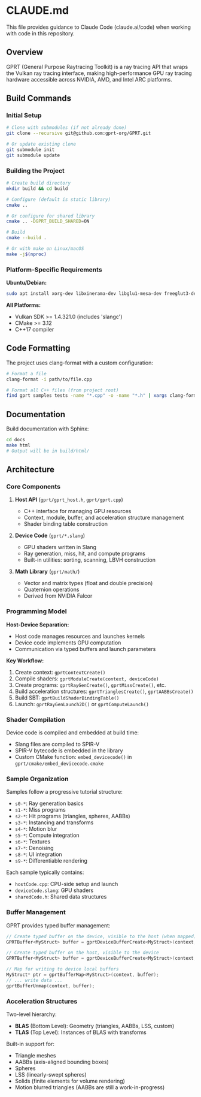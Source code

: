 # CLAUDE.md

This file provides guidance to Claude Code (claude.ai/code) when working with code in this repository.

## Overview

GPRT (General Purpose Raytracing Toolkit) is a ray tracing API that wraps the Vulkan ray tracing interface, making high-performance GPU ray tracing hardware accessible across NVIDIA, AMD, and Intel ARC platforms.

## Build Commands

### Initial Setup
```bash
# Clone with submodules (if not already done)
git clone --recursive git@github.com:gprt-org/GPRT.git

# Or update existing clone
git submodule init
git submodule update
```

### Building the Project
```bash
# Create build directory
mkdir build && cd build

# Configure (default is static library)
cmake ..

# Or configure for shared library
cmake .. -DGPRT_BUILD_SHARED=ON

# Build
cmake --build .

# Or with make on Linux/macOS
make -j$(nproc)
```

### Platform-Specific Requirements

**Ubuntu/Debian:**
```bash
sudo apt install xorg-dev libxinerama-dev libglu1-mesa-dev freeglut3-dev mesa-common-dev libglfw3
```

**All Platforms:**
- Vulkan SDK >= 1.4.321.0 (includes 'slangc')
- CMake >= 3.12
- C++17 compiler

## Code Formatting

The project uses clang-format with a custom configuration:
```bash
# Format a file
clang-format -i path/to/file.cpp

# Format all C++ files (from project root)
find gprt samples tests -name "*.cpp" -o -name "*.h" | xargs clang-format -i
```

## Documentation

Build documentation with Sphinx:
```bash
cd docs
make html
# Output will be in build/html/
```

## Architecture

### Core Components

1. **Host API** (`gprt/gprt_host.h`, `gprt/gprt.cpp`)
   - C++ interface for managing GPU resources
   - Context, module, buffer, and acceleration structure management
   - Shader binding table construction

2. **Device Code** (`gprt/*.slang`)
   - GPU shaders written in Slang
   - Ray generation, miss, hit, and compute programs
   - Built-in utilities: sorting, scanning, LBVH construction

3. **Math Library** (`gprt/math/`)
   - Vector and matrix types (float and double precision)
   - Quaternion operations
   - Derived from NVIDIA Falcor

### Programming Model

**Host-Device Separation:**
- Host code manages resources and launches kernels
- Device code implements GPU computation
- Communication via typed buffers and launch parameters

**Key Workflow:**
1. Create context: `gprtContextCreate()`
2. Compile shaders: `gprtModuleCreate(context, deviceCode)`
3. Create programs: `gprtRayGenCreate()`, `gprtMissCreate()`, etc.
4. Build acceleration structures: `gprtTrianglesCreate()`, `gprtAABBsCreate()`
5. Build SBT: `gprtBuildShaderBindingTable()`
6. Launch: `gprtRayGenLaunch2D()` or `gprtComputeLaunch()`

### Shader Compilation

Device code is compiled and embedded at build time:
- Slang files are compiled to SPIR-V
- SPIR-V bytecode is embedded in the library
- Custom CMake function: `embed_devicecode()` in `gprt/cmake/embed_devicecode.cmake`

### Sample Organization

Samples follow a progressive tutorial structure:
- `s0-*`: Ray generation basics
- `s1-*`: Miss programs
- `s2-*`: Hit programs (triangles, spheres, AABBs)
- `s3-*`: Instancing and transforms
- `s4-*`: Motion blur
- `s5-*`: Compute integration
- `s6-*`: Textures
- `s7-*`: Denoising
- `s8-*`: UI integration
- `s9-*`: Differentiable rendering

Each sample typically contains:
- `hostCode.cpp`: CPU-side setup and launch
- `deviceCode.slang`: GPU shaders
- `sharedCode.h`: Shared data structures

### Buffer Management

GPRT provides typed buffer management:
```cpp
// Create typed buffer on the device, visible to the host (when mapped)
GPRTBuffer<MyStruct> buffer = gprtDeviceBufferCreate<MyStruct>(context, count);

// Create typed buffer on the host, visible to the device
GPRTBuffer<MyStruct> buffer = gprtDeviceBufferCreate<MyStruct>(context, count);

// Map for writing to device local buffers
MyStruct* ptr = gprtBufferMap<MyStruct>(context, buffer);
// ... write data ...
gprtBufferUnmap(context, buffer);
```

### Acceleration Structures

Two-level hierarchy:
- **BLAS** (Bottom Level): Geometry (triangles, AABBs, LSS, custom)
- **TLAS** (Top Level): Instances of BLAS with transforms

Built-in support for:
- Triangle meshes
- AABBs (axis-aligned bounding boxes)
- Spheres
- LSS (linearly-swept spheres)
- Solids (finite elements for volume rendering)
- Motion blurred triangles (AABBs are still a work-in-progress)
